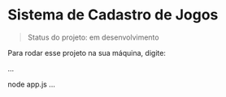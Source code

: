<h1> Sistema de Cadastro de Jogos</h1>


> Status do projeto: em desenvolvimento

 Para rodar esse projeto na sua máquina, digite:
 
...

node app.js
... 

